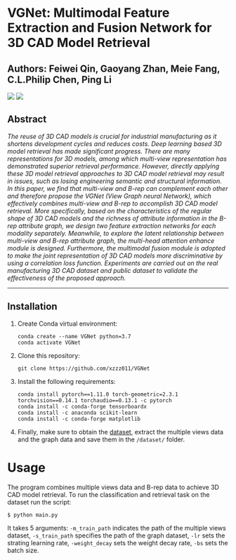 # VGNet: Multimodal Feature Extraction and Fusion Network for 3D CAD Model Retrieval
## Authors: Feiwei Qin, Gaoyang Zhan, Meie Fang, C.L.Philip Chen, Ping Li

![](https://github.com/xzzz011/VGNet) ![](https://github.com/xzzz011/VGNet)

## Abstract
*The reuse of 3D CAD models is crucial for industrial manufacturing as it shortens development cycles and reduces costs. Deep learning based 3D model retrieval has made significant progress. There are many representations for 3D models, among which multi-view representation has demonstrated superior retrieval performance. However, directly applying these 3D model retrieval approaches to 3D CAD model retrieval may result in issues, such as losing engineering semantic and structural information. In this paper, we find that multi-view and B-rep can complement each other and therefore propose the VGNet (View Graph neural Network), which effectively combines multi-view and B-rep to accomplish 3D CAD model retrieval. More specifically, based on the characteristics of the regular shape of 3D CAD models and the richness of attribute information in the B-rep attribute graph, we design two feature extraction networks for each modality separately. Meanwhile, to explore the latent relationship between multi-view and B-rep attribute graph, the multi-head attention enhance module is designed. Furthermore, the multimodal fusion module is adopted to make the joint representation of 3D CAD models more discriminative by using a correlation loss function. Experiments are carried out on the real manufacturing 3D CAD dataset and public dataset to validate the effectiveness of the proposed approach.*


---

## Installation

1. Create Conda virtual environment:

    ```
    conda create --name VGNet python=3.7
    conda activate VGNet
    ```
    
2. Clone this repository:
    ```
    git clone https://github.com/xzzz011/VGNet
    ```
    
3.  Install the following requirements:
    ```
    conda install pytorch==1.11.0 torch-geometric=2.3.1 torchvision==0.14.1 torchaudio==0.13.1 -c pytorch
    conda install -c conda-forge tensorboardx
    conda install -c anaconda scikit-learn
    conda install -c conda-forge matplotlib
    ```

4. Finally, make sure to obtain the [dataset](https://drive.google.com/file/d/1J8-pfVzYsroGDcixnySVT5S4Sdo7UlkY/view?usp=drive_link), extract the multiple views data and the graph data and save them in the `/dataset/` folder.
# Usage
The program combines multiple views data and B-rep data to achieve 3D CAD model retrieval.
To run the classification and retrieval task on the dataset run the script:   
```
$ python main.py
```
It takes 5 arguments: `-m_train_path` indicates the path of the multiple views dataset, `-s_train_path` specifies the path of the graph dataset, `-lr` sets the strating learning rate, `-weight_decay` sets the weight decay rate, `-bs` sets the batch size.

